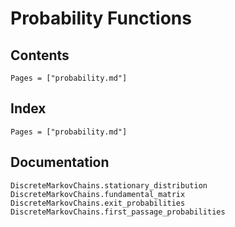# Probability Functions

## Contents

```@contents
Pages = ["probability.md"]
```

## Index

```@index
Pages = ["probability.md"]
```

## Documentation

```@docs
DiscreteMarkovChains.stationary_distribution
DiscreteMarkovChains.fundamental_matrix
DiscreteMarkovChains.exit_probabilities
DiscreteMarkovChains.first_passage_probabilities
```
